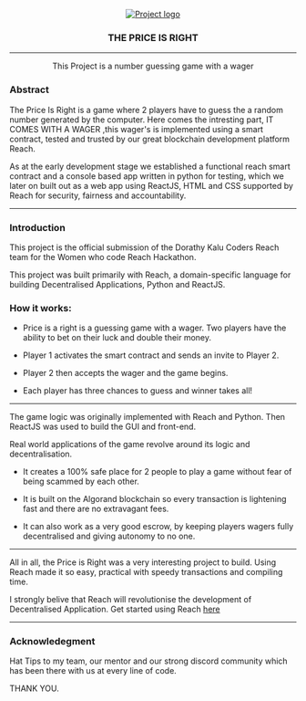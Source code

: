<p align="center">
  <a href="" rel="noopener">
 <img src="https://docs.reach.sh/assets/logo.png" alt="Project logo"></a>
</p>
<h3 align="center">THE PRICE IS RIGHT</h3>

<div align="center">


</div>

---

<p align="center"> This Project is a number guessing game with a wager 
    <br> 
</p>

### Abstract

<p align="jusified">The Price Is Right is a game where 2 players have to guess the a random number generated by the computer. Here comes the intresting 
part, IT COMES WITH A WAGER ,this wager's is implemented using a smart contract, tested and trusted by our great blockchain development platform Reach. 
  
As at the early development stage we established a functional reach smart contract and a console based app written in python for testing, which we later on built out as a web app using ReactJS, HTML and CSS supported by Reach for security, fairness and accountability. </p>
  
-----------------------------------

 ### Introduction
  
<p align="jusified">This project is the official submission of the Dorathy Kalu Coders Reach team for the Women who code Reach Hackathon. 

This project was built primarily with Reach, a domain-specific language for building Decentralised Applications, Python and ReactJS.</p>
  


### How it works:

- Price is a right is a guessing game with a wager. Two players have the ability to bet on their luck and double their money. 

- Player 1 activates the smart contract and sends an invite to Player 2. 

- Player 2 then accepts the wager and the game begins. 

- Each player has three chances to guess and winner takes all! 

--------------------------------------
The game logic was originally implemented with Reach and Python. 
Then ReactJS was used to build the GUI and front-end. 

Real world applications of the game revolve around its logic and decentralisation. 

- It creates a 100% safe place for 2 people to play a game without fear of being scammed by each other. 

- It is built on the Algorand blockchain so every transaction is lightening fast and there are no extravagant fees. 

- It can also work as a very good escrow, by keeping players wagers fully decentralised and giving autonomy to no one.

--------------------------------

All in all, the Price is Right was a very interesting project to build. Using Reach made it so easy, practical with speedy transactions and compiling time. 

I strongly belive that Reach will revolutionise the development of Decentralised Application. 
Get started using Reach [here](https://docs.reach.sh/tut/)

-------------------------------

### Acknowledegment
<p align="left">Hat Tips to my team, our mentor and our strong discord community which has been there with us at every line of code.<p>
THANK YOU.
